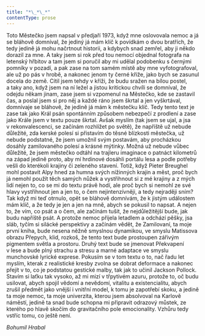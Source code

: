 ```yaml
---
title: "*\_*\_*"
contentType: prose
---
```


Toto Městečko jsem napsal v předjaří 1973, když mne oslovovala nemoc a já se bláhově domníval, že jediný já mám klíč k povídkám o dvou bratřích, že tedy jedině já mohu načrtnout historii, a kdybych snad zemřel, aby ji někdo dorazil za mne. A taky jsem si rok před tou nemocí objednal fotografa na letenský hřbitov a tam jsem si poručil aby mi udělal podobenku s černými pomníky v pozadí, a pak zase na tom samém místě aby mne vyfotografoval, ale už po pás v hrobě, a nakonec jenom ty černé kříže, jako bych se zasunul docela do země. Cítil jsem tehdy v kříži, že budu sražen na bílou postel, a taky ano, když jsem na ní ležel a jistou kritickou chvíli se domníval, že odejdu někam jinam, zase jsem si vzpomenul na Městečko, kde se zastavil čas, a poslal jsem si pro něj a každé ráno jsem škrtal a jen vyškrtával, domnívaje se bláhově, že jedině já mám k městečku klíč. Tedy tento text je zase tak jako Král psán spontánním způsobem nebezpečí z prodlení a zase jako Krále jsem v textu pouze škrtal. Avšak myslím (tak jsem se ujal, a jsa v rekonvalescenci, se začínám rozhlížet po světě), že napříště už nebude důležité, zda kerské polesí si přistavím do těsné blízkosti městečka, už nebude podstatné, že jsem umožnil svým postavám, aby procházkou dosáhly zamilovaného polesí a krásné mýtinky. Možná už nebude vůbec důležité, že jsem městečko odtáhl na trajleru imaginace o patnáct kilometrů na západ jedině proto, aby mí hrdinové dosáhli portálu lesa a podle potřeby vešli do kterékoli krajiny či zeleného stavení. Totiž, když Pieter Breughel mohl postavit Alpy hned za humna svých nížinných krajin a měst, proč bych já nemohl použít těch samých nůžek a vystřihnout si z mé krajiny a z mých lidí nejen to, co se mi do textu právě hodí, ale proč bych si nemohl ze své hlavy vystřihnout jen a jen to, o čem nejintenzívněji, a tedy nejraději sním? Tak když mi teď otrnulo, opět se bláhově domnívám, že k jistým událostem mám klíč, a že tedy je jen a jen na mně, abych se pokusil to napsat. A nejen to, že vím, co psát a o čem, ale začínám tušit, že nejdůležitější bude, jak budu napříště psát. A protože nemoc přijela letadlem a odchází pěšky, jsa sláb, tyčím si silácké perspektivy a začínám vědět, že Zamilovaní, ta moje první kniha, bude nesena něžně smyslnou dynamikou, ve smyslu Ma­tissova obrazu Přepych, klid, rozkoš, že tento text bude prostoupen zářivým pigmentem světla a prostoru. Druhý text bude se jmenovat Překvapení v lese a bude plný strachu a stresu a marné adaptace ve smyslu munchovské lyrické exprese. Pokusím se v tom textu o to, nač řadu let myslím, kterak z realistické kresby zvolna se dobrat deformace a nakonec přejít v to, co je podstatou gestické malby, tak jak to učinil Jackson Pollock. Stavím si laťku tak vysoko, až mi mizí v třpytivém azuru, protože to, oč budu usilovat, abych spojil vědomí a nevědomí, vitalitu a existencialitu, abych zrušil předmět jako vnější i vnitřní model, k tomu je zapotřebí skoku, a jedině ta moje nemoc, ta moje univerzita, kterou jsem absolvoval na Karlově náměstí, jedině ta snad bude schopna mi připravit odrazový můstek, ze kterého po hlavě skočím do gravitačního pole emocionality. Vzhůru tedy vstříc tomu, co ještě není.

  

_Bohumil Hrabal_

